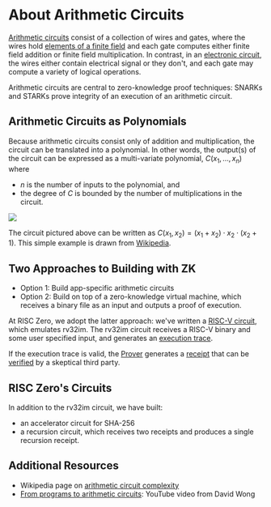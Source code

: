 # About Arithmetic Circuits

[verified]: https://docs.rs/risc0-zkvm/latest/risc0_zkvm/receipt/#usage
[receipt]: https://docs.rs/risc0-zkvm/latest/risc0_zkvm/receipt/

[Arithmetic circuits](https://en.wikipedia.org/wiki/Arithmetic_circuit_complexity) consist of a collection of wires and gates, where the wires hold [elements of a finite field](about-finite-fields.md) and each gate computes either finite field addition or finite field multiplication.
In contrast, in an [electronic circuit](https://en.wikipedia.org/wiki/Electronic_circuit), the wires either contain electrical signal or they don't, and each gate may compute a variety of logical operations. 

Arithmetic circuits are central to zero-knowledge proof techniques: SNARKs and STARKs prove integrity of an execution of an arithmetic circuit. 



## Arithmetic Circuits as Polynomials
Because arithmetic circuits consist only of addition and multiplication, the circuit can be translated into a polynomial. In other words, the output(s) of the circuit can be expressed as a multi-variate polynomial, $C(x_1,\ldots,x_n)$ where 
- $n$ is the number of inputs to the polynomial, and 
- the degree of $C$ is bounded by the number of multiplications in the circuit.
  
![](assets/arithmeticcircuit.png)

The circuit pictured above can be written as $C(x_1, x_2) = (x_1+x_2)\cdot x_2 \cdot (x_2+1)$. This simple example is drawn from [Wikipedia](https://en.wikipedia.org/wiki/Arithmetic_circuit_complexity).

## Two Approaches to Building with ZK
- Option 1: Build app-specific arithmetic circuits
- Option 2: Build on top of a zero-knowledge virtual machine, which receives a binary file as an input and outputs a proof of execution. 

At RISC Zero, we adopt the latter approach: we've written a [RISC-V circuit](https://docs.rs/risc0-circuit-rv32im/latest/risc0_circuit_rv32im/), which emulates rv32im. 
The rv32im circuit receives a RISC-V binary and some user specified input, and generates an [execution trace](../explainers/proof-system/what_is_a_trace.md).

If the execution trace is valid, the [Prover](https://docs.rs/risc0-zkvm/latest/risc0_zkvm/prove/index.html) generates a [receipt] that can be [verified] by a skeptical third party. 

## RISC Zero's Circuits
In addition to the rv32im circuit, we have built:
- an accelerator circuit for SHA-256
- a recursion circuit, which receives two receipts and produces a single recursion receipt.

## Additional Resources
- Wikipedia page on [arithmetic circuit complexity](https://en.wikipedia.org/wiki/Arithmetic_circuit_complexity)
- [From programs to arithmetic circuits](https://www.youtube.com/watch?v=0M0pAubEjz8&list=PLBJMt6zV1c7Gh9Utg-Vng2V6EYVidTFCC&index=4): YouTube video from David Wong
